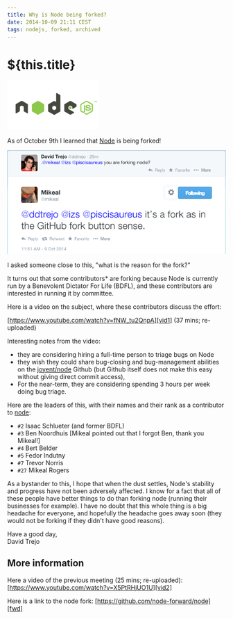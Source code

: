 ```yaml
---
title: Why is Node being forked?
date: 2014-10-09 21:11 CEST
tags: nodejs, forked, archived
---
```

# ${this.title}

![node logo](./images/new-nodejs-logo.png)

As of October 9th I learned that [Node][node] is being forked!

[![Why is node being forked? tweet](./images/why-is-node-being-forked-tweet1.png)][confirmation-tweet]

I asked someone close to this, "what is the reason for the fork?"

It turns out that some contributors* are forking because Node is currently run
by a Benevolent Dictator For Life (BDFL), and these contributors are interested
in running it by committee.

Here is a video on the subject, where these contributors discuss the
effort:

[https://www.youtube.com/watch?v=fNW_tu2QnpA][vid1] (37 mins; re-uploaded)

Interesting notes from the video:

- they are considering hiring a full-time person to triage bugs on Node
- they wish they could share bug-closing and bug-management abilities on the
[joyent/node][node] Github (but Github itself does not make this easy without giving direct commit access),
- For the near-term, they are considering spending 3 hours per week doing bug
triage.

Here are the leaders of this, with their names and their rank as a contributor
to [node][node]:

- `#2` Isaac Schlueter (and former BDFL)
- `#3` Ben Noordhuis [Mikeal pointed out that I forgot Ben, thank you Mikeal!]
- `#4` Bert Belder
- `#5` Fedor Indutny
- `#7` Trevor Norris
- `#27` Mikeal Rogers

As a bystander to this, I hope that when the dust settles, Node's stability and
progress have not been adversely affected. I know for a fact that all of these
people have better things to do than forking node (running their businesses for
example). I have no doubt that this whole thing is a big headache for everyone,
and hopefully the headache goes away soon (they would not be forking if they
didn't have good reasons).

Have a good day,<br>
David Trejo

## More information

Here a video of the previous meeting (25 mins; re-uploaded):
[https://www.youtube.com/watch?v=X5PtRHjUO1U][vid2]

Here is a link to the node fork: [https://github.com/node-forward/node][fwd]

[node]:http://github.com/joyent/node
[confirmation-tweet]:https://twitter.com/mikeal/status/520285400279965698
[fwd]:https://github.com/node-forward/node
<!-- [vid1]:https://www.youtube.com/watch?v=fNW_tu2QnpA -->
[vid1]:https://cloudup.com/cMfev4cebay
<!-- [vid2]:https://www.youtube.com/watch?v=X5PtRHjUO1U -->
[vid2]:https://cloudup.com/cMfev4cebay
